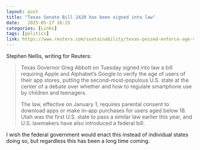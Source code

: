 ```yaml
---
layout: post
title: "Texas Senate Bill 2420 has been signed into law"
date:   2025-05-27 16:25
categories: [Links]
tags: [politics]
link: https://www.reuters.com/sustainability/texas-poised-enforce-age-verification-apple-google-app-stores-2025-05-27/
---
```


Stephen Nellis, writing for Reuters:

>Texas Governor Greg Abbott on Tuesday signed into law a bill requiring Apple and Alphabet’s Google to verify the age of users of their app stores, putting the second-most-populous U.S. state at the center of a debate over whether and how to regulate smartphone use by children and teenagers.
>
>The law, effective on January 1, requires parental consent to download apps or make in-app purchases for users aged below 18. Utah was the first U.S. state to pass a similar law earlier this year, and U.S. lawmakers have also introduced a federal bill.

I wish the federal government would enact this instead of individual states doing so, but regardless this has been a long time coming.
